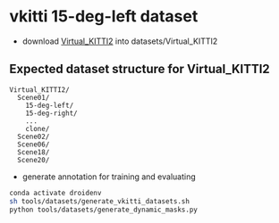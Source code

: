 # vkitti 15-deg-left dataset
- download [Virtual_KITTI2](https://europe.naverlabs.com/research/computer-vision/proxy-virtual-worlds-vkitti-2/) into datasets/Virtual_KITTI2
## Expected dataset structure for Virtual_KITTI2
```
Virtual_KITTI2/
  Scene01/
    15-deg-left/
    15-deg-right/
    ...
    clone/
  Scene02/
  Scene06/
  Scene18/
  Scene20/
```
- generate annotation for training and evaluating
```Bash
conda activate droidenv
sh tools/datasets/generate_vkitti_datasets.sh
python tools/datasets/generate_dynamic_masks.py
```
